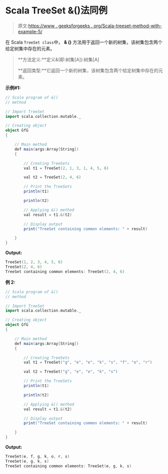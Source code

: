 # Scala TreeSet &()法同例

> 原文:[https://www . geeksforgeeks . org/Scala-treeset-method-with-example-5/](https://www.geeksforgeeks.org/scala-treeset-method-with-example-5/)

在 Scala `TreeSet class`中， **& ()** 方法用于返回一个新的树集，该树集包含两个给定树集中存在的元素。

> **方法定义:**定义&(即:树集[A]):树集[A]
> 
> **返回类型:**它返回一个新的树集，该树集包含两个给定树集中存在的元素。

**示例#1:**

```scala
// Scala program of &() 
// method 

// Import TreeSet
import scala.collection.mutable._

// Creating object 
object GfG 
{ 

    // Main method 
    def main(args:Array[String]) 
    { 

        // Creating TreeSets
        val t1 = TreeSet(2, 1, 3, 1, 4, 5, 6) 

        val t2 = TreeSet(2, 4, 6)

        // Print the TreeSets
        println(t1) 

        println(t2)

        // Applying &() method  
        val result = t1.&(t2)

        // Display output 
        print("TreeSet containing common elements: " + result) 

    } 
} 
```

**Output:**

```scala
TreeSet(1, 2, 3, 4, 5, 6)
TreeSet(2, 4, 6)
TreeSet containing common elements: TreeSet(2, 4, 6)

```

**例 2:**

```scala
// Scala program of &() 
// method 

// Import TreeSet
import scala.collection.mutable._

// Creating object 
object GfG 
{ 

    // Main method 
    def main(args:Array[String]) 
    { 

        // Creating TreeSets
        val t1 = TreeSet("g", "e", "e", "k", "s", "f", "o", "r") 

        val t2 = TreeSet("g", "e", "e", "k", "s")

        // Print the TreeSets
        println(t1) 

        println(t2)

        // Applying &() method  
        val result = t1.&(t2)

        // Display output 
        print("TreeSet containing common elements: " + result) 

    } 
} 
```

**Output:**

```scala
TreeSet(e, f, g, k, o, r, s)
TreeSet(e, g, k, s)
TreeSet containing common elements: TreeSet(e, g, k, s)

```